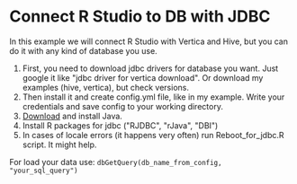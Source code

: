 # Connect R Studio to DB with JDBC
In this example we will connect R Studio with Vertica and Hive, but you can do it with any kind of database you use.

1. First, you need to download jdbc drivers for database you want. Just google it like "jdbc driver for vertica download". Or download my examples (hive, vertica), but check versions.
2. Then install it and create config.yml file, like in my example. Write your credentials and save config to your working directory.
3. <a href="https://www.java.com/download/ie_manual.jsp">Download</a> and install Java.
4. Install R packages for jdbc ("RJDBC", "rJava", "DBI")
5. In cases of locale errors (it happens very often) run Reboot_for_jdbc.R script. It might help.

For load your data use: <code>dbGetQuery(db_name_from_config, "your_sql_query")</code>
